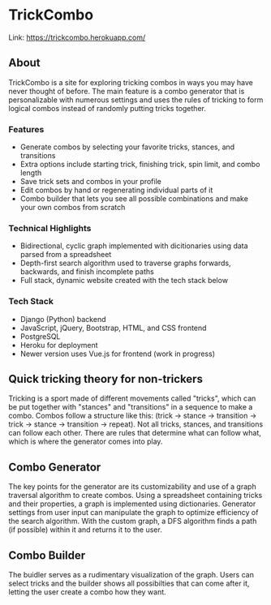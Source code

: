 # TrickCombo
Link: https://trickcombo.herokuapp.com/

## About

TrickCombo is a site for exploring tricking combos in ways you may have never thought of before. The main feature is a combo generator that is personalizable with numerous settings and uses the rules of tricking to form logical combos instead of randomly putting tricks together.

### Features
- Generate combos by selecting your favorite tricks, stances, and transitions
- Extra options include starting trick, finishing trick, spin limit, and combo length
- Save trick sets and combos in your profile
- Edit combos by hand or regenerating individual parts of it
- Combo builder that lets you see all possible combinations and make your own combos from scratch

### Technical Highlights
- Bidirectional, cyclic graph implemented with dicitionaries using data parsed from a spreadsheet
- Depth-first search algorithm used to traverse graphs forwards, backwards, and finish incomplete paths
- Full stack, dynamic website created with the tech stack below

### Tech Stack
- Django (Python) backend
- JavaScript, jQuery, Bootstrap, HTML, and CSS frontend
- PostgreSQL
- Heroku for deployment
- Newer version uses Vue.js for frontend (work in progress)


## Quick tricking theory for non-trickers
Tricking is a sport made of different movements called "tricks", which can be put together with "stances" and "transitions" in a sequence to make a combo. Combos follow a structure like this: (trick -> stance -> transition -> trick -> stance -> transition -> repeat). Not all tricks, stances, and transitions can follow each other. There are rules that determine what can follow what, which is where the generator comes into play.

## Combo Generator

The key points for the generator are its customizability and use of a graph traversal algorithm to create combos. Using a spreadsheet containing tricks and their properties, a graph is implemented using dictionaries. Generator settings from user input can manipulate the graph to optimize efficiency of the search algorithm. With the custom graph, a DFS algorithm finds a path (if possible) within it and returns it to the user.

## Combo Builder

The buidler serves as a rudimentary visualization of the graph. Users can select tricks and the builder shows all possibilties that can come after it, letting the user create a combo how they want.